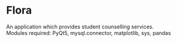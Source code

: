 # Flora
An application which provides student counselling services.<br/>
Modules required: PyQt5, mysql.connector, matplotlib, sys, pandas
